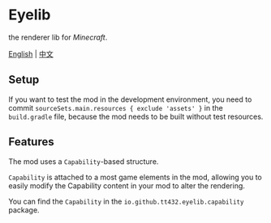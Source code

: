 # Eyelib

the renderer lib for _Minecraft_.

[English](README.md) | [中文](README.cn.md)

## Setup

If you want to test the mod in the development environment, you need to commit `sourceSets.main.resources { exclude 'assets' }` in the `build.gradle` file, because the mod needs to be built without test resources.

## Features

The mod uses a `Capability`-based structure.

`Capability` is attached to a most game elements in the mod, allowing you to easily modify the Capability content in your mod to alter the rendering.

You can find the `Capability` in the `io.github.tt432.eyelib.capability` package.